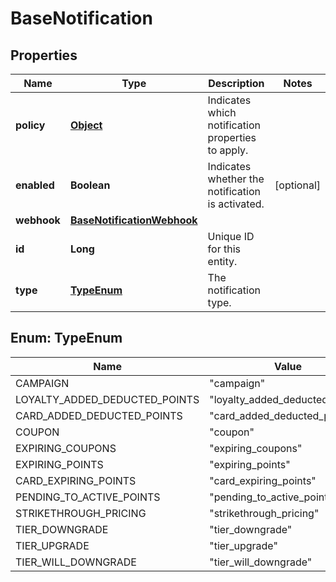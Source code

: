 

# BaseNotification

## Properties

Name | Type | Description | Notes
------------ | ------------- | ------------- | -------------
**policy** | [**Object**](.md) | Indicates which notification properties to apply. | 
**enabled** | **Boolean** | Indicates whether the notification is activated. |  [optional]
**webhook** | [**BaseNotificationWebhook**](BaseNotificationWebhook.md) |  | 
**id** | **Long** | Unique ID for this entity. | 
**type** | [**TypeEnum**](#TypeEnum) | The notification type. | 



## Enum: TypeEnum

Name | Value
---- | -----
CAMPAIGN | &quot;campaign&quot;
LOYALTY_ADDED_DEDUCTED_POINTS | &quot;loyalty_added_deducted_points&quot;
CARD_ADDED_DEDUCTED_POINTS | &quot;card_added_deducted_points&quot;
COUPON | &quot;coupon&quot;
EXPIRING_COUPONS | &quot;expiring_coupons&quot;
EXPIRING_POINTS | &quot;expiring_points&quot;
CARD_EXPIRING_POINTS | &quot;card_expiring_points&quot;
PENDING_TO_ACTIVE_POINTS | &quot;pending_to_active_points&quot;
STRIKETHROUGH_PRICING | &quot;strikethrough_pricing&quot;
TIER_DOWNGRADE | &quot;tier_downgrade&quot;
TIER_UPGRADE | &quot;tier_upgrade&quot;
TIER_WILL_DOWNGRADE | &quot;tier_will_downgrade&quot;



